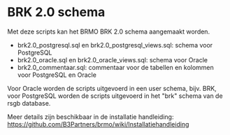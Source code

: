 # BRK 2.0 schema


Met deze scripts kan het BRMO BRK 2.0 schema aangemaakt worden.

- brk2.0_postgresql.sql en brk2.0_postgresql_views.sql: schema voor PostgreSQL
- brk2.0_oracle.sql en brk2.0_oracle_views.sql: schema voor Oracle
- brk2.0_commentaar.sql: commentaar voor de tabellen en kolommen voor PostgreSQL en Oracle

Voor Oracle worden de scripts uitgevoerd in een user schema, bijv. BRK, 
voor PostgreSQL worden de scripts uitgevoerd in het "brk" schema van de rsgb database.

Meer details zijn beschikbaar in de installatie handleiding: https://github.com/B3Partners/brmo/wiki/Installatiehandleiding


